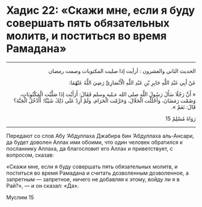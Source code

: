 <h1 class="hadith-header">Хадис 22: «Скажи мне, если я буду совершать пять обязательных молитв, и поститься во время Рамадана» </h1>

<hr>

<p class="arabic-text" dir="rtl">
الحديث الثاني والعشرون :
أرأيت إذا صليت المكتوبات وصمت رمضان
</p>

<p class="arabic-text" dir="rtl">
عَنْ أَبِي عَبْدِ اللَّهِ جَابِرِ بْنِ عَبْدِ اللَّهِ الْأَنْصَارِيِّ رَضِيَ اللَّهُ عَنْهُمَا:
</p>

<p class="arabic-text" dir="rtl">
« أَنَّ رَجُلًا سَأَلَ رَسُولَ اللَّهِ صلى الله عـليه وسلم فَقَالَ: أَرَأَيْت إذَا صَلَّيْت الْمَكْتُوبَاتِ، وَصُمْت رَمَضَانَ، وَأَحْلَلْت الْحَلَالَ، وَحَرَّمْت الْحَرَامَ، وَلَمْ أَزِدْ عَلَى ذَلِكَ شَيْئًا؛ أَأَدْخُلُ الْجَنَّةَ؟ قَالَ: نَعَمْ ».
</p>

<p class="arabic-subtext" dir="rtl">
رَوَاهُ مُسْلِمٌ 15 
</p>

<hr>

<p class="russian-text">
Передают со слов Абу ‘Абдуллаха Джабира бин ‘Абдуллаха аль-Ансари, да будет доволен Аллах ими обоими, что один человек обратился к посланнику Аллаха, да благословит его Аллах и приветствует, с вопросом, сказав: 
</p>

<p class="russian-text">
«Скажи мне, если я буду совершать пять обязательных молитв, и поститься во время Рамадана и считать дозволенным дозволенное, а запретным — запретное, ничего не добавляя к этому, войду ли я в Рай?», — и он сказал: «Да».
</p>

<p class="russian-subtext">
Муслим 15
</p>